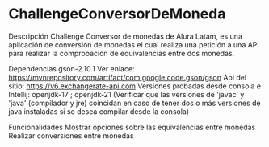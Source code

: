 # ChallengeConversorDeMoneda

Descripción
Challenge Conversor de monedas de Alura Latam, es una aplicación de conversión de monedas el cual realiza una petición a una API para realizar la comprobación de equivalencias entre dos monedas.

Dependencias
gson-2.10.1 Ver enlace: https://mvnrepository.com/artifact/com.google.code.gson/gson
Api del sitio: https://v6.exchangerate-api.com
Versiones probadas desde consola e Intellij: openjdk-17 ; openjdk-21 (Verificar que las versiones de 'javac' y 'java' (compilador y jre) coincidan en caso de tener dos o más versiones de java instaladas si se desea compilar desde la consola)

Funcionalidades
Mostrar opciones sobre las equivalencias entre monedas
Realizar conversiones entre monedas
